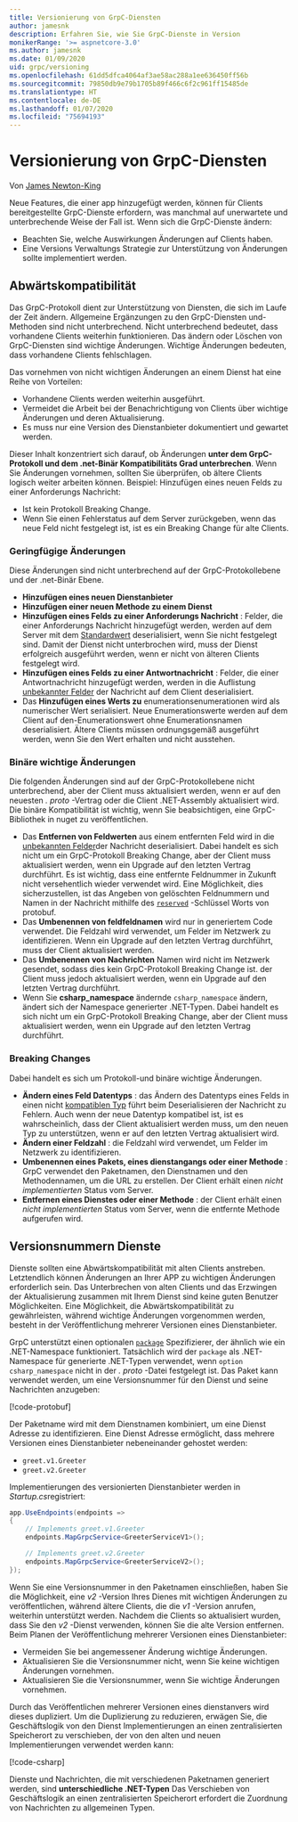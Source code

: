 ```yaml
---
title: Versionierung von GrpC-Diensten
author: jamesnk
description: Erfahren Sie, wie Sie GrpC-Dienste in Version
monikerRange: '>= aspnetcore-3.0'
ms.author: jamesnk
ms.date: 01/09/2020
uid: grpc/versioning
ms.openlocfilehash: 61dd5dfca4064af3ae58ac288a1ee636450ff56b
ms.sourcegitcommit: 79850db9e79b1705b89f466c6f2c961ff15485de
ms.translationtype: HT
ms.contentlocale: de-DE
ms.lasthandoff: 01/07/2020
ms.locfileid: "75694193"
---
```

# <a name="versioning-grpc-services"></a>Versionierung von GrpC-Diensten

Von [James Newton-King](https://twitter.com/jamesnk)

Neue Features, die einer app hinzugefügt werden, können für Clients bereitgestellte GrpC-Dienste erfordern, was manchmal auf unerwartete und unterbrechende Weise der Fall ist. Wenn sich die GrpC-Dienste ändern:

* Beachten Sie, welche Auswirkungen Änderungen auf Clients haben.
* Eine Versions Verwaltungs Strategie zur Unterstützung von Änderungen sollte implementiert werden.

## <a name="backwards-compatibility"></a>Abwärtskompatibilität

Das GrpC-Protokoll dient zur Unterstützung von Diensten, die sich im Laufe der Zeit ändern. Allgemeine Ergänzungen zu den GrpC-Diensten und-Methoden sind nicht unterbrechend. Nicht unterbrechend bedeutet, dass vorhandene Clients weiterhin funktionieren. Das ändern oder Löschen von GrpC-Diensten sind wichtige Änderungen. Wichtige Änderungen bedeuten, dass vorhandene Clients fehlschlagen.

Das vornehmen von nicht wichtigen Änderungen an einem Dienst hat eine Reihe von Vorteilen:

- Vorhandene Clients werden weiterhin ausgeführt.
- Vermeidet die Arbeit bei der Benachrichtigung von Clients über wichtige Änderungen und deren Aktualisierung.
- Es muss nur eine Version des Dienstanbieter dokumentiert und gewartet werden.

Dieser Inhalt konzentriert sich darauf, ob Änderungen **unter dem GrpC-Protokoll und dem .net-Binär Kompatibilitäts Grad unterbrechen**. Wenn Sie Änderungen vornehmen, sollten Sie überprüfen, ob ältere Clients logisch weiter arbeiten können. Beispiel: Hinzufügen eines neuen Felds zu einer Anforderungs Nachricht:

* Ist kein Protokoll Breaking Change.
* Wenn Sie einen Fehlerstatus auf dem Server zurückgeben, wenn das neue Feld nicht festgelegt ist, ist es ein Breaking Change für alte Clients.

### <a name="non-breaking-changes"></a>Geringfügige Änderungen

Diese Änderungen sind nicht unterbrechend auf der GrpC-Protokollebene und der .net-Binär Ebene.

- **Hinzufügen eines neuen Dienstanbieter**
- **Hinzufügen einer neuen Methode zu einem Dienst**
- **Hinzufügen eines Felds zu einer Anforderungs Nachricht** : Felder, die einer Anforderungs Nachricht hinzugefügt werden, werden auf dem Server mit dem [Standardwert](https://developers.google.com/protocol-buffers/docs/proto3#default) deserialisiert, wenn Sie nicht festgelegt sind. Damit der Dienst nicht unterbrochen wird, muss der Dienst erfolgreich ausgeführt werden, wenn er nicht von älteren Clients festgelegt wird.
- **Hinzufügen eines Felds zu einer Antwortnachricht** : Felder, die einer Antwortnachricht hinzugefügt werden, werden in die Auflistung [unbekannter Felder](https://developers.google.com/protocol-buffers/docs/proto3#unknowns) der Nachricht auf dem Client deserialisiert.
- Das **Hinzufügen eines Werts zu** enumerationsenumerationen wird als numerischer Wert serialisiert. Neue Enumerationswerte werden auf dem Client auf den-Enumerationswert ohne Enumerationsnamen deserialisiert. Ältere Clients müssen ordnungsgemäß ausgeführt werden, wenn Sie den Wert erhalten und nicht ausstehen.

### <a name="binary-breaking-changes"></a>Binäre wichtige Änderungen

Die folgenden Änderungen sind auf der GrpC-Protokollebene nicht unterbrechend, aber der Client muss aktualisiert werden, wenn er auf den neuesten *. proto* -Vertrag oder die Client .NET-Assembly aktualisiert wird. Die binäre Kompatibilität ist wichtig, wenn Sie beabsichtigen, eine GrpC-Bibliothek in nuget zu veröffentlichen.

- Das **Entfernen von Feldwerten** aus einem entfernten Feld wird in die [unbekannten Felder](https://developers.google.com/protocol-buffers/docs/proto3#unknowns)der Nachricht deserialisiert. Dabei handelt es sich nicht um ein GrpC-Protokoll Breaking Change, aber der Client muss aktualisiert werden, wenn ein Upgrade auf den letzten Vertrag durchführt. Es ist wichtig, dass eine entfernte Feldnummer in Zukunft nicht versehentlich wieder verwendet wird. Eine Möglichkeit, dies sicherzustellen, ist das Angeben von gelöschten Feldnummern und Namen in der Nachricht mithilfe des [`reserved`](https://developers.google.com/protocol-buffers/docs/proto3#reserved) -Schlüssel Worts von protobuf.
- Das **Umbenennen von feldfeldnamen** wird nur in generiertem Code verwendet. Die Feldzahl wird verwendet, um Felder im Netzwerk zu identifizieren. Wenn ein Upgrade auf den letzten Vertrag durchführt, muss der Client aktualisiert werden.
- Das **Umbenennen von Nachrichten** Namen wird nicht im Netzwerk gesendet, sodass dies kein GrpC-Protokoll Breaking Change ist. der Client muss jedoch aktualisiert werden, wenn ein Upgrade auf den letzten Vertrag durchführt.
- Wenn Sie **csharp_namespace** ändernde `csharp_namespace` ändern, ändert sich der Namespace generierter .NET-Typen. Dabei handelt es sich nicht um ein GrpC-Protokoll Breaking Change, aber der Client muss aktualisiert werden, wenn ein Upgrade auf den letzten Vertrag durchführt.

### <a name="breaking-changes"></a>Breaking Changes

Dabei handelt es sich um Protokoll-und binäre wichtige Änderungen.

- **Ändern eines Feld Datentyps** : das Ändern des Datentyps eines Felds in einen nicht [kompatiblen Typ](https://developers.google.com/protocol-buffers/docs/proto3#updating) führt beim Deserialisieren der Nachricht zu Fehlern. Auch wenn der neue Datentyp kompatibel ist, ist es wahrscheinlich, dass der Client aktualisiert werden muss, um den neuen Typ zu unterstützen, wenn er auf den letzten Vertrag aktualisiert wird.
- **Ändern einer Feldzahl** : die Feldzahl wird verwendet, um Felder im Netzwerk zu identifizieren.
- **Umbenennen eines Pakets, eines dienstangangs oder einer Methode** : GrpC verwendet den Paketnamen, den Dienstnamen und den Methodennamen, um die URL zu erstellen. Der Client erhält einen *nicht implementierten* Status vom Server.
- **Entfernen eines Dienstes oder einer Methode** : der Client erhält einen *nicht implementierten* Status vom Server, wenn die entfernte Methode aufgerufen wird.

## <a name="version-number-services"></a>Versionsnummern Dienste

Dienste sollten eine Abwärtskompatibilität mit alten Clients anstreben. Letztendlich können Änderungen an Ihrer APP zu wichtigen Änderungen erforderlich sein. Das Unterbrechen von alten Clients und das Erzwingen der Aktualisierung zusammen mit Ihrem Dienst sind keine guten Benutzer Möglichkeiten. Eine Möglichkeit, die Abwärtskompatibilität zu gewährleisten, während wichtige Änderungen vorgenommen werden, besteht in der Veröffentlichung mehrerer Versionen eines Dienstanbieter.

GrpC unterstützt einen optionalen [`package`](https://developers.google.com/protocol-buffers/docs/proto3#packages) Spezifizierer, der ähnlich wie ein .NET-Namespace funktioniert. Tatsächlich wird der `package` als .NET-Namespace für generierte .NET-Typen verwendet, wenn `option csharp_namespace` nicht in der *. proto* -Datei festgelegt ist. Das Paket kann verwendet werden, um eine Versionsnummer für den Dienst und seine Nachrichten anzugeben:

[!code-protobuf[](versioning/sample/greet.v1.proto?highlight=3)]

Der Paketname wird mit dem Dienstnamen kombiniert, um eine Dienst Adresse zu identifizieren. Eine Dienst Adresse ermöglicht, dass mehrere Versionen eines Dienstanbieter nebeneinander gehostet werden:

* `greet.v1.Greeter`
* `greet.v2.Greeter`

Implementierungen des versionierten Dienstanbieter werden in *Startup.cs*registriert:

```csharp
app.UseEndpoints(endpoints =>
{
    // Implements greet.v1.Greeter
    endpoints.MapGrpcService<GreeterServiceV1>();

    // Implements greet.v2.Greeter
    endpoints.MapGrpcService<GreeterServiceV2>();
});
```

Wenn Sie eine Versionsnummer in den Paketnamen einschließen, haben Sie die Möglichkeit, eine *v2* -Version Ihres Dienes mit wichtigen Änderungen zu veröffentlichen, während ältere Clients, die die *v1* -Version anrufen, weiterhin unterstützt werden. Nachdem die Clients so aktualisiert wurden, dass Sie den *v2* -Dienst verwenden, können Sie die alte Version entfernen. Beim Planen der Veröffentlichung mehrerer Versionen eines Dienstanbieter:

- Vermeiden Sie bei angemessener Änderung wichtige Änderungen.
- Aktualisieren Sie die Versionsnummer nicht, wenn Sie keine wichtigen Änderungen vornehmen.
- Aktualisieren Sie die Versionsnummer, wenn Sie wichtige Änderungen vornehmen.

Durch das Veröffentlichen mehrerer Versionen eines dienstanvers wird dieses dupliziert. Um die Duplizierung zu reduzieren, erwägen Sie, die Geschäftslogik von den Dienst Implementierungen an einen zentralisierten Speicherort zu verschieben, der von den alten und neuen Implementierungen verwendet werden kann:

[!code-csharp[](versioning/sample/GreeterServiceV1.cs?highlight=10,19)]

Dienste und Nachrichten, die mit verschiedenen Paketnamen generiert werden, sind **unterschiedliche .NET-Typen** Das Verschieben von Geschäftslogik an einen zentralisierten Speicherort erfordert die Zuordnung von Nachrichten zu allgemeinen Typen.
